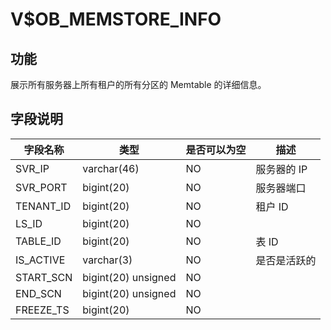 # V$OB_MEMSTORE_INFO
## 功能
展示所有服务器上所有租户的所有分区的 Memtable 的详细信息。
## 字段说明
| **字段名称** | **类型** | **是否可以为空** | **描述** |
| --- | --- | --- | --- |
| SVR_IP | varchar(46) | NO | 服务器的 IP |
| SVR_PORT | bigint(20) | NO | 服务器端口 |
| TENANT_ID | bigint(20) | NO | 租户 ID |
| LS_ID | bigint(20) | NO |  |
| TABLE_ID | bigint(20) | NO | 表 ID |
| IS_ACTIVE | varchar(3) | NO | 是否是活跃的 |
| START_SCN | bigint(20) unsigned | NO |  |
| END_SCN | bigint(20) unsigned | NO |  |
| FREEZE_TS | bigint(20) | NO |  |
